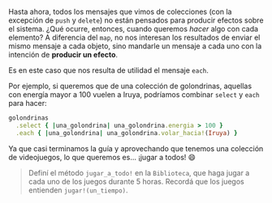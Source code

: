 Hasta ahora, todos los mensajes que vimos de colecciones (con la excepción de `push` y `delete`) no están pensados para producir efectos sobre el sistema. ¿Qué ocurre, entonces, cuando queremos *hacer* algo con cada elemento? A diferencia del `map`, no nos interesan los resultados de enviar el mismo mensaje a cada objeto, sino mandarle un mensaje a cada uno con la intención de **producir un efecto**.

Es en este caso que nos resulta de utilidad el mensaje `each`.

Por ejemplo, si queremos que de una colección de golondrinas, aquellas con energía mayor a 100 vuelen a Iruya, podríamos combinar `select` y `each` para hacer:

```ruby
golondrinas
  .select { |una_golondrina| una_golondrina.energia > 100 }
  .each { |una_golondrina| una_golondrina.volar_hacia!(Iruya) }
```

Ya que casi terminamos la guía y aprovechando que tenemos una colección de videojuegos, lo que queremos es... ¡jugar a todos! :smile:

> Definí el método `jugar_a_todo!` en la `Biblioteca`, que haga jugar a cada uno de los juegos durante 5 horas. Recordá que los juegos entienden `jugar!(un_tiempo)`.